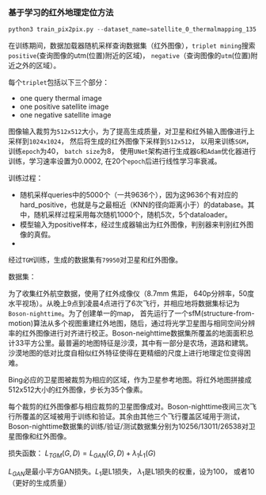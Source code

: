 ### 基于学习的红外地理定位方法


```python
python3 train_pix2pix.py --dataset_name=satellite_0_thermalmapping_135 --datasets_folder=datasets --train_batch_size 2 --lr 0.0002 --patience 40 --epochs_num 40 --G_net unet_deep --G_loss_lambda 10.0 --G_gray --D_net patchGAN_deep --GAN_save_freq 5 --GAN_resize 1024 1024 --GAN_epochs_decay 20 --G_contrast
```

在训练期间，数据加载器随机采样查询数据集（红外图像），`triplet mining`搜索`positive`(查询图像的utm(位置)附近的区域)， `negative`（查询图像的`utm`(位置)附近之外的区域）。

每个`triplet`包括以下三个部分：
* one query thermal image
* one positive satellite image
* one negative satellite image

图像输入裁剪为`512x512`大小，为了提高生成质量，对卫星和红外输入图像进行上采样到`1024x1024`， 然后将生成的红外图像下采样到`512x512`， 以用来训练`SGM`， 训练`epoch`为40， `batch size`为8， 使用`UNet`架构进行生成器`G`和`Adam`优化器进行训练，学习速率设置为0.0002, 在20个`epoch`后进行线性学习率衰减。

训练过程：
* 随机采样queries中的5000个（一共9636个），因为这9636个有对应的hard_positive，也就是与之最相近（KNN的径向距离小于）的database。其中，随机采样过程采用每次随机1000个，随机5次，5个dataloader。
* 模型输入为positive样本，经过生成器输出为红外图像，判别器来判别红外图像的真假。
* 






经过`TGM`训练，生成的数据集有`79950`对卫星和红外图像。

数据集：

为了收集红外航空数据，使用了红外成像仪（8.7mm 焦距， 640p分辨率，50度水平视场）。从晚上9点到凌晨4点进行了6次飞行，并相应地将数据集标记为`Boson-nighttime`。为了创建单一的map， 首先运行了一个sfM(structure-from-motion)算法从多个视图重建红外地图，随后，通过将光学卫星图与相同空间分辨率的红外图像进行对齐进行校正。Boson-neighttime数据集所覆盖的地面面积总计33平方公里。最普遍的地图特征是沙漠，其中有一部分是农场，道路和建筑。沙漠地图的低对比度自相似红外特征使得在更精细的尺度上进行地理定位变得困难。

Bing必应的卫星图被裁剪为相应的区域，作为卫星参考地图。将红外地图拼接成512x512大小的红外图像，步长为35个像素。

每个裁剪的红外图像都与相应裁剪的卫星图像成对。Boson-nighttime夜间三次飞行所覆盖的区域被用于训练和验证。其余由其他三个飞行覆盖区域用于测试，Boson-nighttime数据集的训练/验证/测试数据集分别为10256/13011/26538对卫星图像和红外图像。



损失函数：
$L_{TGM}(G, D) = L_{GAN}(G, D) + \lambda_1 L_1(G)$


$L_{GAN}$是最小平方GAN损失。$L_1$是L1损失， $\lambda_1$是L1损失的权重，设为100， 或者10（更好的生成质量）




